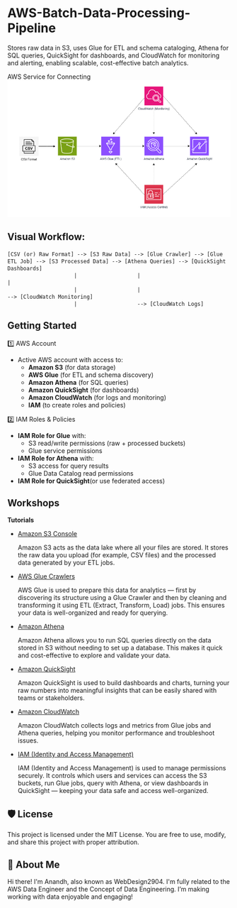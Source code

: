 # AWS-Batch-Data-Processing-Pipeline
Stores raw data in S3, uses Glue for ETL and schema cataloging, Athena for SQL queries, QuickSight for dashboards, and CloudWatch for monitoring and alerting, enabling scalable, cost-effective batch analytics.

AWS Service for Connecting ![**Architecture Diagram:**](https://github.com/WedDesign2904/AWS-Batch-Data-Processing-Pipeline/blob/main/AWS%20Batch%20Processing%20Pipeline%20Architecture.png)

## Visual Workflow: 

```text
[CSV (or) Raw Format] --> [S3 Raw Data] --> [Glue Crawler] --> [Glue ETL Job] --> [S3 Processed Data] --> [Athena Queries] --> [QuickSight Dashboards]
                     |                   |                                  |
                     |                   |                                  --> [CloudWatch Monitoring]
                     |                   --> [CloudWatch Logs]
```

Getting Started
---

1️⃣ AWS Account

- Active AWS account with access to:
  - **Amazon S3** (for data storage)
  - **AWS Glue** (for ETL and schema discovery)
  - **Amazon Athena** (for SQL queries)
  - **Amazon QuickSight** (for dashboards)
  - **Amazon CloudWatch** (for logs and monitoring)
  - **IAM** (to create roles and policies)

2️⃣ IAM Roles & Policies  

- **IAM Role for Glue** with:
  - S3 read/write permissions (raw + processed buckets)
  - Glue service permissions  
- **IAM Role for Athena** with:
  - S3 access for query results  
  - Glue Data Catalog read permissions  
- **IAM Role for QuickSight**(or use federated access)

Workshops
---

**Tutorials**

- [Amazon S3 Console](https://docs.aws.amazon.com/AmazonS3/latest/userguide/GetStartedWithS3.html)

  Amazon S3 acts as the data lake where all your files are stored. It stores the raw data you upload (for example, CSV files) and the processed data generated by your ETL jobs.

- [AWS Glue Crawlers](https://docs.aws.amazon.com/glue/latest/dg/add-crawler.html)

  AWS Glue is used to prepare this data for analytics — first by discovering its structure using a Glue Crawler and then by cleaning and transforming it using ETL (Extract, Transform, Load) jobs. This ensures       your data is well-organized and ready for querying.

- [Amazon Athena](https://docs.aws.amazon.com/athena/latest/ug/using-athena-sql.html)

  Amazon Athena allows you to run SQL queries directly on the data stored in S3 without needing to set up a database. This makes it quick and cost-effective to explore and validate your data.

- [Amazon QuickSight](https://docs.aws.amazon.com/quicksight/latest/user/welcome.html)

  Amazon QuickSight is used to build dashboards and charts, turning your raw numbers into meaningful insights that can be easily shared with teams or stakeholders.

- [Amazon CloudWatch](https://docs.aws.amazon.com/AmazonCloudWatch/latest/monitoring/GettingSetup.html)

  Amazon CloudWatch collects logs and metrics from Glue jobs and Athena queries, helping you monitor performance and troubleshoot issues.

- [IAM (Identity and Access Management)](https://docs.aws.amazon.com/IAM/latest/UserGuide/getting-started.html)

  IAM (Identity and Access Management) is used to manage permissions securely. It controls which users and services can access the S3 buckets, run Glue jobs, query with Athena, or view dashboards in QuickSight —    keeping your data safe and access well-organized.

🛡️ License
----

This project is licensed under the MIT License. You are free to use, modify, and share this project with proper attribution.

🌟 About Me
---

Hi there! I'm Anandh, also known as WebDesign2904. I'm fully related to the AWS Data Engineer and  the Concept of Data Engineering. I’m making working with data enjoyable and engaging!

